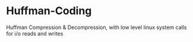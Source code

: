 # Huffman-Coding
Huffman Compression &amp; Decompression, with low level linux system calls for i/o reads and writes
